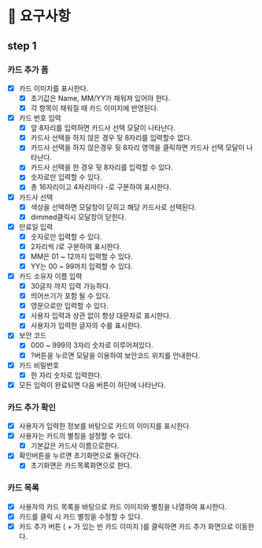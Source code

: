 # 🚀 요구사항

## step 1

### 카드 추가 폼

- [x] 카드 이미지를 표시한다.
  - [x] 초기값은 Name, MM/YY가 채워져 있어야 한다.
  - [x] 각 항목이 채워질 때 카드 이미지에 반영된다.
- [x] 카드 번호 입력
  - [x] 앞 8자리를 입력하면 카드사 선택 모달이 나타난다.
  - [x] 카드사 선택을 하지 않은 경우 뒷 8자리를 입력할수 없다.
  - [x] 카드사 선택을 하지 않은경우 뒷 8자리 영역을 클릭하면 카드사 선택 모달이 나타난다.
  - [x] 카드사 선택을 한 경우 뒷 8자리를 입력할 수 있다.
  - [x] 숫자로만 입력할 수 있다.
  - [x] 총 16자리이고 4자리마다 -로 구분하여 표시한다.
- [x] 카드사 선택
  - [x] 색상을 선택하면 모달창이 닫히고 해당 카드사로 선택된다.
  - [x] dimmed클릭시 모달창이 닫힌다.
- [x] 만료일 입력
  - [x] 숫자로만 입력할 수 있다.
  - [x] 2자리씩 /로 구분하여 표시한다.
  - [x] MM은 01 ~ 12까지 입력할 수 있다.
  - [x] YY는 00 ~ 99까지 입력할 수 있다.
- [x] 카드 소유자 이름 입력
  - [x] 30글자 까지 입력 가능하다.
  - [x] 띄어쓰기가 포함 될 수 있다.
  - [x] 영문으로만 입력할 수 있다.
  - [x] 사용자 입력과 상관 없이 항상 대문자로 표시한다.
  - [x] 사용자가 입력한 글자의 수를 표시한다.
- [x] 보안 코드
  - [x] 000 ~ 999의 3자리 숫자로 이루어져있다.
  - [x] ?버튼을 누르면 모달을 이용하여 보안코드 위치를 안내한다.
- [x] 카드 비밀번호
  - [x] 한 자리 숫자로 입력한다.
- [x] 모든 입력이 완료되면 다음 버튼이 하단에 나타난다.

### 카드 추가 확인

- [x] 사용자가 입력한 정보를 바탕으로 카드의 이미지를 표시한다.
- [x] 사용자는 카드의 별칭을 설정할 수 있다.
  - [x] 기본값은 카드사 이름으로한다.
- [x] 확인버튼을 누르면 초기화면으로 돌아간다.
  - [x] 초기화면은 카드목록화면으로 한다.

### 카드 목록

- [x] 사용자의 카드 목록을 바탕으로 카드 이미지와 별칭을 나열하여 표시한다.
- [x] 카드를 클릭 시 카드 별칭을 수정할 수 있다.
- [x] 카드 추가 버튼 ( + 가 있는 빈 카드 이미지 )를 클릭하면 카드 추가 화면으로 이동한다.
